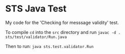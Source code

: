 #  STS Java Test
My code for the 'Checking for messsage validity' test. 

To compile `cd` into the `src` directory and run `javac -d . sts/test/validator/Run.java`

Then to run: `java sts.test.validator.Run`
